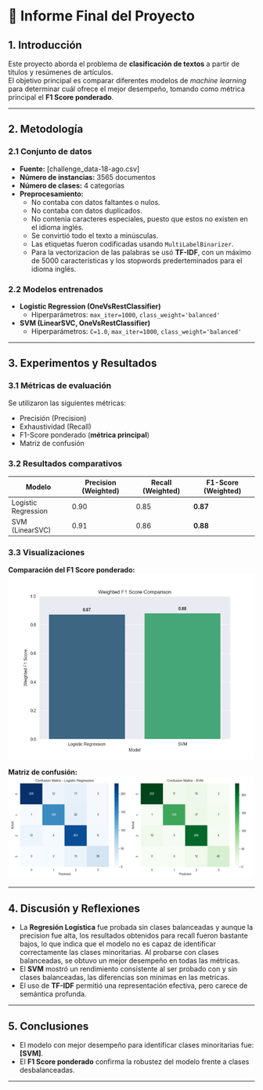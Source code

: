 # 📑 Informe Final del Proyecto

## 1. Introducción
Este proyecto aborda el problema de **clasificación de textos** a partir de títulos y resúmenes de artículos.  
El objetivo principal es comparar diferentes modelos de *machine learning* para determinar cuál ofrece el mejor desempeño, tomando como métrica principal el **F1 Score ponderado**.

---

## 2. Metodología

### 2.1 Conjunto de datos
- **Fuente:** [challenge_data-18-ago.csv]  
- **Número de instancias:** 3565 documentos  
- **Número de clases:** 4 categorías  
- **Preprocesamiento:**  
  - No contaba con datos faltantes o nulos.
  - No contaba con datos duplicados.
  - No contenia caracteres especiales, puesto que estos no existen en el idioma inglés.
  - Se convirtió todo el texto a minúsculas.
  - Las etiquetas fueron codificadas usando `MultiLabelBinarizer`.
  - Para la vectorizacion de las palabras se usó **TF-IDF**, con un máximo de 5000 características y los stopwords prederteminados para el idioma inglés.

### 2.2 Modelos entrenados
- **Logistic Regression (OneVsRestClassifier)**  
  - Hiperparámetros: `max_iter=1000`, `class_weight='balanced'`  
- **SVM (LinearSVC, OneVsRestClassifier)**  
  - Hiperparámetros: `C=1.0`, `max_iter=1000`, `class_weight='balanced'`  

---

## 3. Experimentos y Resultados

### 3.1 Métricas de evaluación
Se utilizaron las siguientes métricas:  
- Precisión (Precision)  
- Exhaustividad (Recall)  
- F1-Score ponderado (**métrica principal**)  
- Matriz de confusión  

### 3.2 Resultados comparativos

| Modelo                | Precision (Weighted) | Recall (Weighted) | F1-Score (Weighted) |
|------------------------|----------------------|-------------------|---------------------|
| Logistic Regression    | 0.90                 | 0.85              | **0.87**            |
| SVM (LinearSVC)        | 0.91                 | 0.86              | **0.88**            |

### 3.3 Visualizaciones
**Comparación del F1 Score ponderado:**  
![F1 Weighted Comparison](../data/metrics/weighted_f1_score_comparison.png)

**Matriz de confusión:**  
![Confusion Matrices](../data/metrics/confusion_matrices.png)

---

## 4. Discusión y Reflexiones
- La **Regresión Logística** fue probada sin clases balanceadas y aunque la precision fue alta, los resultados obtenidos para recall fueron bastante bajos, lo que indica que el modelo no es capaz de identificar correctamente las clases minoritarias. Al probarse con clases balanceadas, se obtuvo un mejor desempeño en todas las métricas.
- El **SVM** mostró un rendimiento consistente al ser probado con y sin clases balanceadas, las diferencias son minimas en las metricas.  
- El uso de **TF-IDF** permitió una representación efectiva, pero carece de semántica profunda.  

---

## 5. Conclusiones
- El modelo con mejor desempeño para identificar clases minoritarias fue: **[SVM]**.  
- El **F1 Score ponderado** confirma la robustez del modelo frente a clases desbalanceadas.   

---

